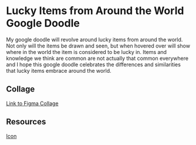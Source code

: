 # Lucky Items from Around the World Google Doodle

My google doodle will revolve around lucky items from around the world. Not only will the items be drawn and seen, but when hovered over will show where in the world the item is considered to be lucky in. Items and knowledge we think are common are not actually that common everywhere and I hope this google doodle celebrates the differences and similarities that lucky items embrace around the world.

## Collage

[Link to Figma Collage](https://www.figma.com/file/1D4i5h8NfmvCZcxGKb4an1/Google-Doodle-Lucky-Items?node-id=0%3A1)

## Resources

[Icon]()
